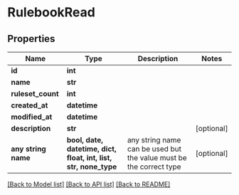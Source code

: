 # RulebookRead


## Properties
Name | Type | Description | Notes
------------ | ------------- | ------------- | -------------
**id** | **int** |  |
**name** | **str** |  |
**ruleset_count** | **int** |  |
**created_at** | **datetime** |  |
**modified_at** | **datetime** |  |
**description** | **str** |  | [optional]
**any string name** | **bool, date, datetime, dict, float, int, list, str, none_type** | any string name can be used but the value must be the correct type | [optional]

[[Back to Model list]](../README.md#documentation-for-models) [[Back to API list]](../README.md#documentation-for-api-endpoints) [[Back to README]](../README.md)
